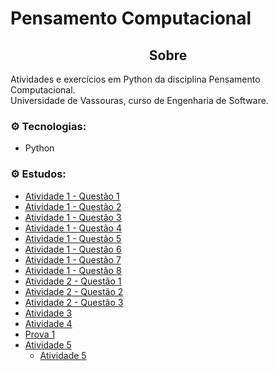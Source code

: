 # Pensamento Computacional

<div align="center">
    <h2>Sobre</h2>
</div>

Atividades e exercícios em Python da disciplina Pensamento Computacional.<br>
Universidade de Vassouras, curso de Engenharia de Software.<br>

### ⚙️ Tecnologias:
* Python

### ⚙️ Estudos:
* [Atividade 1 - Questão 1](https://github.com/Bruno5477/listas_pensamento_computacional/blob/main/atividade1-questao1.py)
* [Atividade 1 - Questão 2](https://github.com/Bruno5477/listas_pensamento_computacional/blob/main/atividade1-questao2.py)
* [Atividade 1 - Questão 3](https://github.com/Bruno5477/listas_pensamento_computacional/blob/main/atividade1-questao3.py)
* [Atividade 1 - Questão 4](https://github.com/Bruno5477/listas_pensamento_computacional/blob/main/atividade1-questao4.py)
* [Atividade 1 - Questão 5](https://github.com/Bruno5477/listas_pensamento_computacional/blob/main/atividade1-questao5.py)
* [Atividade 1 - Questão 6](https://github.com/Bruno5477/listas_pensamento_computacional/blob/main/atividade1-questao6.py)
* [Atividade 1 - Questão 7](https://github.com/Bruno5477/listas_pensamento_computacional/blob/main/atividade1-questao7.py)
* [Atividade 1 - Questão 8](https://github.com/Bruno5477/listas_pensamento_computacional/blob/main/atividade1-questao8.py)
* [Atividade 2 - Questão 1](https://github.com/Bruno5477/listas_pensamento_computacional/blob/main/atividade2-questao1.py)
* [Atividade 2 - Questão 2](https://github.com/Bruno5477/listas_pensamento_computacional/blob/main/atividade2-questao2.py)
* [Atividade 2 - Questão 3](https://github.com/Bruno5477/listas_pensamento_computacional/blob/main/atividade2-questao3.py)
* [Atividade 3](https://github.com/Bruno5477/listas_pensamento_computacional/blob/main/atividade-08-04.py)
* [Atividade 4](https://github.com/Bruno5477/listas_pensamento_computacional/blob/main/atividade4-hamburguer.py)
* [Prova 1](https://github.com/Bruno5477/listas_pensamento_computacional/tree/main/P1)
* [Atividade 5](https://github.com/Bruno5477/listas_pensamento_computacional/blob/main/atividade_20-05.ipynb)
    * [Atividade 5](https://github.com/Bruno5477/listas_pensamento_computacional/blob/main/atividade_20-05.ipynb)
  




